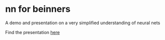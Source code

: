 # nn for beinners
A demo and presentation on a very simplified understanding of neural nets

Find the presentation [here](https://gitpitch.com/sudarshan-reddy/nnbeginners/master?grs=github&t=white#/)
